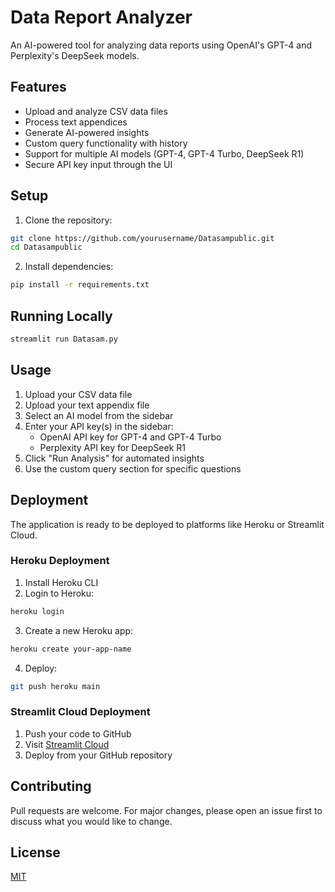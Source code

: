 # Data Report Analyzer

An AI-powered tool for analyzing data reports using OpenAI's GPT-4 and Perplexity's DeepSeek models.

## Features

- Upload and analyze CSV data files
- Process text appendices
- Generate AI-powered insights
- Custom query functionality with history
- Support for multiple AI models (GPT-4, GPT-4 Turbo, DeepSeek R1)
- Secure API key input through the UI

## Setup

1. Clone the repository:
```bash
git clone https://github.com/yourusername/Datasampublic.git
cd Datasampublic
```

2. Install dependencies:
```bash
pip install -r requirements.txt
```

## Running Locally

```bash
streamlit run Datasam.py
```

## Usage

1. Upload your CSV data file
2. Upload your text appendix file
3. Select an AI model from the sidebar
4. Enter your API key(s) in the sidebar:
   - OpenAI API key for GPT-4 and GPT-4 Turbo
   - Perplexity API key for DeepSeek R1
5. Click "Run Analysis" for automated insights
6. Use the custom query section for specific questions

## Deployment

The application is ready to be deployed to platforms like Heroku or Streamlit Cloud.

### Heroku Deployment

1. Install Heroku CLI
2. Login to Heroku:
```bash
heroku login
```

3. Create a new Heroku app:
```bash
heroku create your-app-name
```

4. Deploy:
```bash
git push heroku main
```

### Streamlit Cloud Deployment

1. Push your code to GitHub
2. Visit [Streamlit Cloud](https://streamlit.io/cloud)
3. Deploy from your GitHub repository

## Contributing

Pull requests are welcome. For major changes, please open an issue first to discuss what you would like to change.

## License

[MIT](https://choosealicense.com/licenses/mit/) 